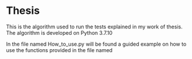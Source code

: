 # Thesis

This is the algorithm used to run the tests explained in my work of thesis.
The algorithm is developed on Python 3.7.10

In the file named How_to_use.py will be found a guided example on how to use the functions provided in the file named
